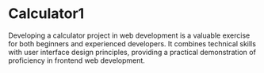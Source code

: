 # Calculator1
Developing a calculator project in web development is a valuable exercise for both beginners and experienced developers. It combines technical skills with user interface design principles, providing a practical demonstration of proficiency in frontend web development. 
